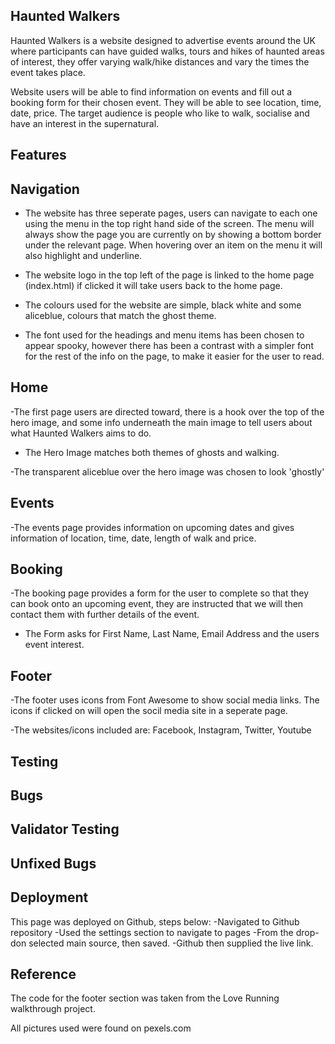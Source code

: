 ## Haunted Walkers

Haunted Walkers is a website designed to advertise events around the UK where participants can have guided walks, tours and hikes of haunted areas of interest, they offer varying walk/hike distances and vary the times the event takes place. 

Website users will be able to find information on events and fill out a booking form for their chosen event. They will be able to see location, time, date, price. The target audience is people who like to walk, socialise and have an interest in the supernatural. 

## Features

## Navigation

- The website has three seperate pages, users can navigate to each one using the menu in the top right hand side of the screen. The menu will always show the page you are currently on by showing a bottom border under the relevant page. When hovering over an item on the menu it will also highlight and underline. 

- The website logo in the top left of the page is linked to the home page (index.html) if clicked it will take users back to the home page. 

- The colours used for the website are simple, black white and some aliceblue, colours that match the ghost theme.

- The font used for the headings and menu items has been chosen to appear spooky, however there has been a contrast with a simpler font for the rest of the info on the page, to make it easier for the user to read. 

## Home

-The first page users are directed toward, there is a hook over the top of the hero image, and some info underneath the main image to tell users about what Haunted Walkers aims to do. 

- The Hero Image matches both themes of ghosts and walking. 

-The transparent aliceblue over the hero image was chosen to look 'ghostly'

## Events

-The events page provides information on upcoming dates and gives information of location, time, date, length of walk and price.

## Booking

-The booking page provides a form for the user to complete so that they can book onto an upcoming event, they are instructed that we will then contact them with further details of the event. 

- The Form asks for First Name, Last Name, Email Address and the users event interest. 

## Footer

-The footer uses icons from Font Awesome to show social media links. The icons if clicked on will open the socil media site in a seperate page. 

-The websites/icons included are: Facebook, Instagram, Twitter, Youtube

## Testing


## Bugs


## Validator Testing


## Unfixed Bugs


## Deployment 

This page was deployed on Github, steps below:
    -Navigated to Github repository
    -Used the settings section to navigate to pages
    -From the drop-don selected main source, then saved.
    -Github then supplied the live link. 


## Reference

The code for the footer section was taken from the Love Running walkthrough project. 

All pictures used were found on pexels.com 
